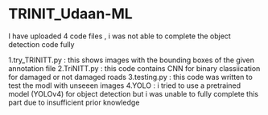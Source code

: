 # TRINIT_Udaan-ML
I have uploaded 4 code files , i was not able to complete the object detection code fully

1.try_TRINITT.py : this shows images with the bounding boxes of the given annotation file
2.TriNITT.py : this code contains CNN for binary classiication for damaged or not damaged roads
3.testing.py : this code was written to test the modl with unseeen images
4.YOLO : i tried to use a pretrained model (YOLOv4) for object detection but i was unable to fully complete this part due to insufficient prior knowledge
